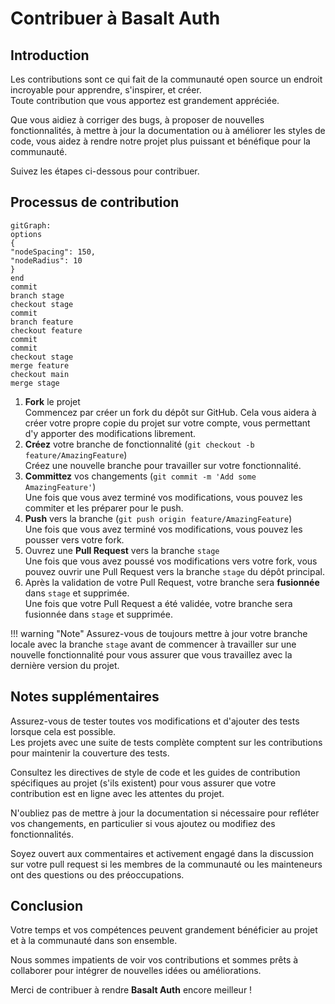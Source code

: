 # **Contribuer à Basalt Auth**

## **Introduction**

Les contributions sont ce qui fait de la communauté open source un endroit incroyable pour apprendre, s'inspirer, et créer.  
Toute contribution que vous apportez est grandement appréciée.

Que vous aidiez à corriger des bugs, à proposer de nouvelles fonctionnalités, à mettre à jour la documentation ou à améliorer les styles de code, vous aidez à rendre notre projet plus puissant et bénéfique pour la communauté.

Suivez les étapes ci-dessous pour contribuer.

## **Processus de contribution**

```mermaid
gitGraph:
options
{
"nodeSpacing": 150,
"nodeRadius": 10
}
end
commit
branch stage
checkout stage
commit
branch feature
checkout feature
commit
commit
checkout stage
merge feature
checkout main
merge stage
```

1. **Fork** le projet  
   Commencez par créer un fork du dépôt sur GitHub. Cela vous aidera à créer votre propre copie du projet sur votre compte, vous permettant d'y apporter des modifications librement.
2. **Créez** votre branche de fonctionnalité (`git checkout -b feature/AmazingFeature`)  
    Créez une nouvelle branche pour travailler sur votre fonctionnalité.
3. **Committez** vos changements (`git commit -m 'Add some AmazingFeature'`)  
    Une fois que vous avez terminé vos modifications, vous pouvez les commiter et les préparer pour le push.
4. **Push** vers la branche (`git push origin feature/AmazingFeature`)  
    Une fois que vous avez terminé vos modifications, vous pouvez les pousser vers votre fork.
5. Ouvrez une **Pull Request** vers la branche `stage`  
    Une fois que vous avez poussé vos modifications vers votre fork, vous pouvez ouvrir une Pull Request vers la branche `stage` du dépôt principal.
6. Après la validation de votre Pull Request, votre branche sera **fusionnée** dans `stage` et supprimée.  
    Une fois que votre Pull Request a été validée, votre branche sera fusionnée dans `stage` et supprimée.


!!! warning "Note"
    Assurez-vous de toujours mettre à jour votre branche locale avec la branche `stage` avant de commencer à travailler sur une nouvelle fonctionnalité pour vous assurer que vous travaillez avec la dernière version du projet.

## **Notes supplémentaires**

Assurez-vous de tester toutes vos modifications et d'ajouter des tests lorsque cela est possible.  
Les projets avec une suite de tests complète comptent sur les contributions pour maintenir la couverture des tests.

Consultez les directives de style de code et les guides de contribution spécifiques au projet (s'ils existent) pour vous assurer que votre contribution est en ligne avec les attentes du projet.

N'oubliez pas de mettre à jour la documentation si nécessaire pour refléter vos changements, en particulier si vous ajoutez ou modifiez des fonctionnalités.

Soyez ouvert aux commentaires et activement engagé dans la discussion sur votre pull request si les membres de la communauté ou les mainteneurs ont des questions ou des préoccupations.

## **Conclusion**

Votre temps et vos compétences peuvent grandement bénéficier au projet et à la communauté dans son ensemble.

Nous sommes impatients de voir vos contributions et sommes prêts à collaborer pour intégrer de nouvelles idées ou améliorations.

Merci de contribuer à rendre **Basalt Auth** encore meilleur !
